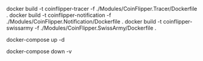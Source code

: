 
docker build -t coinflipper-tracer -f ./Modules/CoinFlipper.Tracer/Dockerfile .
docker build -t coinflipper-notification -f ./Modules/CoinFlipper.Notification/Dockerfile .
docker build -t coinflipper-swissarmy -f ./Modules/CoinFlipper.SwissArmy/Dockerfile .


docker-compose up 
                    -d

docker-compose down -v   